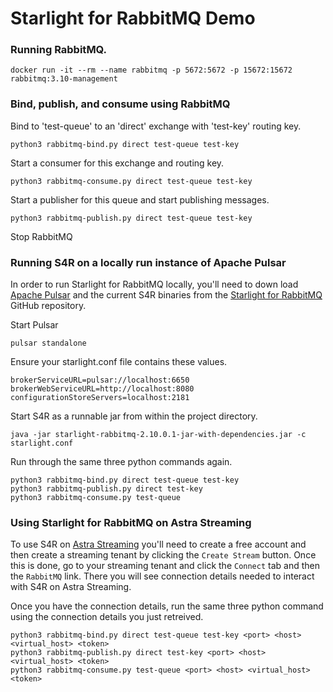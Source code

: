 # Starlight for RabbitMQ Demo

### Running RabbitMQ.
```
docker run -it --rm --name rabbitmq -p 5672:5672 -p 15672:15672 rabbitmq:3.10-management
```

### Bind, publish, and consume using RabbitMQ
Bind to 'test-queue' to an 'direct' exchange with 'test-key' routing key.

```
python3 rabbitmq-bind.py direct test-queue test-key
```
  
Start a consumer for this exchange and routing key.

```
python3 rabbitmq-consume.py direct test-queue test-key
```


Start a publisher for this queue and start publishing messages.
```
python3 rabbitmq-publish.py direct test-queue test-key
```

Stop RabbitMQ

### Running S4R on a locally run instance of Apache Pulsar
In order to run Starlight for RabbitMQ locally, you'll need to down load [Apache Pulsar](http://pulsar.apache.org) and the current S4R binaries from the [Starlight for RabbitMQ](https://github.com/datastax/starlight-for-rabbitmq/releases) GitHub repository.

Start Pulsar
```
pulsar standalone
```

Ensure your starlight.conf file contains these values.
```
brokerServiceURL=pulsar://localhost:6650
brokerWebServiceURL=http://localhost:8080
configurationStoreServers=localhost:2181
```

Start S4R as a runnable jar from within the project directory.
```
java -jar starlight-rabbitmq-2.10.0.1-jar-with-dependencies.jar -c starlight.conf
```

Run through the same three python commands again.
```
python3 rabbitmq-bind.py direct test-queue test-key
python3 rabbitmq-publish.py direct test-key
python3 rabbitmq-consume.py test-queue
```

### Using Starlight for RabbitMQ on Astra Streaming
To use S4R on [Astra Streaming](http://astra.datastax.com) you'll need to create a free account and then create a streaming tenant by clicking the `Create Stream` button.  Once this is done, go to your streaming tenant and click the `Connect` tab and then the `RabbitMQ` link.  There you will see connection details needed to interact with S4R on Astra Streaming.

Once you have the connection details, run the same three python command using the connection details you just retreived.

```
python3 rabbitmq-bind.py direct test-queue test-key <port> <host> <virtual_host> <token>
python3 rabbitmq-publish.py direct test-key <port> <host> <virtual_host> <token>
python3 rabbitmq-consume.py test-queue <port> <host> <virtual_host> <token>
```

